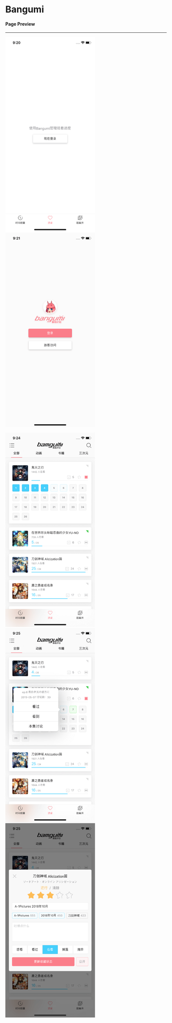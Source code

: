 # Bangumi

#### Page Preview

---

<img src="./preview/home_1.png" width="280" alt="home_1" /><img src="./preview/login.png" width="280" alt="login" />

<img src="./preview/home_2.png" width="280" alt="home_2" /><img src="./preview/home_3.png" width="280" alt="home_3" /><img src="./preview/home_4.png" width="280" alt="home_4" />
